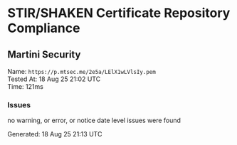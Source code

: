 # STIR/SHAKEN Certificate Repository Compliance

## Martini Security

Name: `https://p.mtsec.me/2e5a/LElX1wLVlsIy.pem`\
Tested At: 18 Aug 25 21:02 UTC\
Time: 121ms

### Issues

no warning, or error, or notice date level issues were found

Generated: 18 Aug 25 21:13 UTC